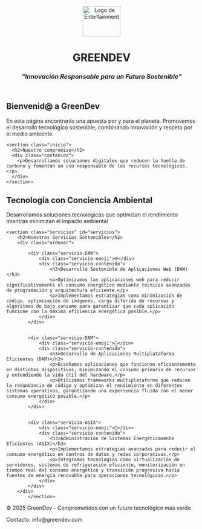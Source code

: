 <!DOCTYPE html>
<html lang="es">

<head>
  <meta charset="UTF-8">
  <meta name="viewport" content="width=device-width, initial-scale=1.0">
  <link rel="stylesheet" href="portada.css">
  <title>Investigación y Desarrollo Sostenible</title>
</head>

<body> 
  <header> 
    <img src="Imagen/descarga.png" alt="Logo de Entertainment" width="100" height="80">
    <h1>GREENDEV</h1>
    <h3><i>"Innovación Responsable para un Futuro Sostenible"</i></h3>     
  </header> 

  <main>
    <section class="inicio">
      <h2>Bienvenid@ a GreenDev</h2>
      <div class="contenido">
        <p>En esta página encontrarás una apuesta por y para el planeta. Promovemos el desarrollo tecnológico sostenible, combinando innovación y respeto por el medio ambiente.</p>
      </div>
    </section>

    <section class="inicio">
      <h2>Nuestro compromiso</h2>
      <div class="contenido">
        <p>Desarrollamos soluciones digitales que reducen la huella de carbono y fomentan un uso responsable de los recursos tecnológicos.</p>
      </div>
    </section>
  </main>
   <section class="slogan">
        <strong><h1>Tecnología con Conciencia Ambiental</h1></strong>
        <p>Desarrollamos soluciones tecnológicas que optimizan el rendimiento mientras minimizan el impacto ambiental</p>
    </section>

    <section class="servicios" id="servicios">
        <h2>Nuestros Servicios Sostenibles</h2>
        <div class="ordenar">

            <div class="servicio-DAW">
                <div class="servicio-emoji">🌐</div>
                <div class="servicio-contenido">
                    <h3>Desarrollo Sostenible de Aplicaciones Web (DAW)</h3>
                    <p>Optimizamos las aplicaciones web para reducir significativamente el consumo energético mediante técnicas avanzadas de programación y arquitectura eficiente.</p>
                    <p>Implementamos estrategias como minimización de código, optimización de imágenes, carga diferida de recursos y algoritmos de bajo consumo para garantizar que cada aplicación funcione con la máxima eficiencia energética posible.</p>
                </div>
            </div>

        
            <div class="servicio-DAM">
                <div class="servicio-emoji">📱</div>
                <div class="servicio-contenido">
                    <h3>Desarrollo de Aplicaciones Multiplataforma Eficientes (DAM)</h3>
                    <p>Diseñamos aplicaciones que funcionan eficientemente en distintos dispositivos, minimizando el consumo primario de recursos y extendiendo la vida útil del hardware.</p>
                    <p>Utilizamos frameworks multiplataforma que reducen la redundancia de código y optimizan el rendimiento en diferentes sistemas operativos, garantizando una experiencia fluida con el menor consumo energético posible.</p>
                </div>
            </div>

  
            <div class="servicio-ASIX">
                <div class="servicio-emoji">🔌</div>
                <div class="servicio-contenido">
                    <h3>Administración de Sistemas Energéticamente Eficientes (ASIX)</h3>
                    <p>Implementamos estrategias avanzadas para reducir el consumo energético en centros de datos y redes corporativas.</p>
                    <p>Integramos tecnologías como virtualización de servidores, sistemas de refrigeración eficiente, monitorización en tiempo real del consumo energético y transición progresiva hacia fuentes de energía renovable para operaciones tecnológicas.</p>
                </div>
            </div>
        </div>
            </section>


  <footer>
    <div class="footer-content">
      <p>© 2025 GreenDev - Comprometidos con un futuro tecnológico más verde</p>
      <p>Contacto: info@greendev.com</p>
    </div>
  </footer>
</body>
</html>
